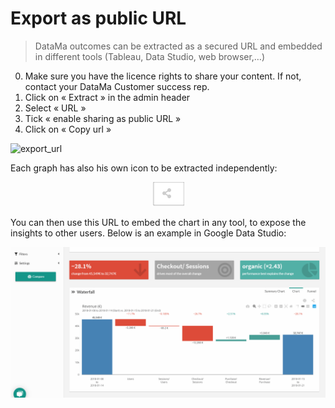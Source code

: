 # Export as public URL

> DataMa outcomes can be extracted as a secured URL and embedded in different tools (Tableau, Data Studio, web browser,…)

0. Make sure you have the licence rights to share your content. If not, contact your DataMa Customer success rep.
1. Click on « Extract » in the admin header
2. Select « URL »
3. Tick « enable sharing as public URL »
3. Click on « Copy url »

![export_url](images/export_url.gif)

Each graph has also his own icon to be extracted independently:

<center><img src="general/admin/export/images/share_graph.png"/></center>

You can then use this URL to embed the chart in any tool, to expose the insights to other users.
Below is an example in Google Data Studio:

![extract_graph](images/ShareSimpleApp-Compare_GIF2.gif)
